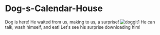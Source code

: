 # Dog-s-Calendar-House
Dog is here! He waited from us, making to us, a surprise!
![doggit1](https://user-images.githubusercontent.com/113742701/190883374-0079592c-1221-4999-bfa4-4192e36b73b2.jpg)
He can talk, wash himself, and eat!
Let's see his surprise downloading him!

